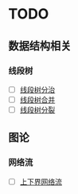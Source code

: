 # TODO

## 数据结构相关

### 线段树
- [ ] [线段树分治](https://www.luogu.com.cn/problem/P5787)
- [ ] [线段树合并](https://www.luogu.com.cn/problem/P4556)
- [ ] [线段树分裂](https://www.luogu.com.cn/problem/P5494)

## 图论

### 网络流
- [ ] [上下界网络流](https://www.cnblogs.com/caterpillor/p/15658834.html)

